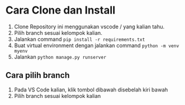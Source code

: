 # Cara Clone dan Install
1. Clone Repository ini menggunakan vscode / yang kalian tahu.
2. Pilih branch sesuai kelompok kalian.
3. Jalankan command `pip install -r requirements.txt`
4. Buat virtual environment dengan jalankan command `python -m venv myenv`
5. Jalankan `python manage.py runserver`

## Cara pilih branch
1. Pada VS Code kalian, klik tombol dibawah disebelah kiri bawah
2. Pilih branch sesuai kelompok kalian
